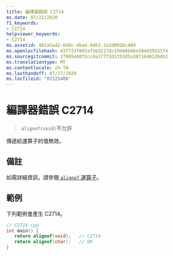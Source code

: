 ```yaml
---
title: 編譯器錯誤 C2714
ms.date: 07/22/2020
f1_keywords:
- C2714
helpviewer_keywords:
- C2714
ms.assetid: 401a5a42-660c-4bad-9d63-1a2d092bc489
ms.openlocfilehash: d3f733f065af5b3217dc19d46b46e504d39151f4
ms.sourcegitcommit: 1f009ab0f2cc4a177f2d1353d5a38f164612bdb1
ms.translationtype: MT
ms.contentlocale: zh-TW
ms.lasthandoff: 07/27/2020
ms.locfileid: "87225406"
---
```

# <a name="compiler-error-c2714"></a>編譯器錯誤 C2714

> `alignof(void)`不允許

傳遞給運算子的值無效。

## <a name="remarks"></a>備註

如需詳細資訊，請參閱[ `alignof` 運算子](../../cpp/alignof-operator.md)。

## <a name="example"></a>範例

下列範例會產生 C2714。

```cpp
// C2714.cpp
int main() {
   return alignof(void);   // C2714
   return alignof(char);   // OK
}
```
